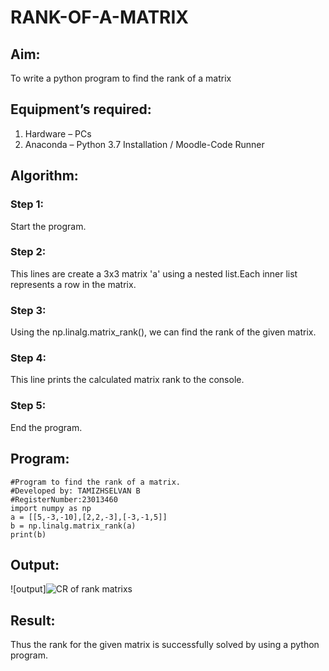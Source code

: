 # RANK-OF-A-MATRIX
## Aim:
To write a python program to find the rank of a matrix
## Equipment’s required:
1. 	Hardware – PCs
2. 	Anaconda – Python 3.7 Installation / Moodle-Code Runner
## Algorithm:
### Step 1: 
Start the program.
### Step 2:
This lines are create a 3x3 matrix 'a' using a nested list.Each inner list represents a row in the matrix.  

### Step 3:
Using the np.linalg.matrix_rank(), we can find the rank of the given matrix.
### Step 4:
This line prints the calculated matrix rank to the console.
### Step 5:
End the program.
## Program:
```
#Program to find the rank of a matrix.
#Developed by: TAMIZHSELVAN B
#RegisterNumber:23013460
import numpy as np
a = [[5,-3,-10],[2,2,-3],[-3,-1,5]]
b = np.linalg.matrix_rank(a)
print(b)
```
## Output:
![output]![CR of rank matrixs](https://github.com/tamizhselvan23013460/RANK-OF-A-MATRIX/assets/150231370/0ed38f6d-8d22-4e26-942b-af5b2a323157)

## Result:
Thus the rank for the given matrix is successfully solved by  using a python program.

